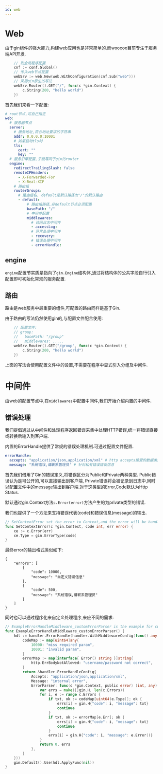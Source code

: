 ```yaml
---
id: web
---
```


# Web

由于gin组件的强大能力,构建web应用也是非常简单的.而woocoo目前专注于服务端API开发.

```go
	// 取全局程序配置
	cnf := conf.Global()
	// 传入web节点配置
	webSrv := web.New(web.WithConfiguration(cnf.Sub("web")))
	// 采用gin原生的写法
	webSrv.Router().GET("/", func(c *gin.Context) {
		c.String(200, "hello world")
	})
```

首先我们来看一下配置:
```yaml
# root节点,可自己指定
web:
  # 服务器节点
  server:
    # 服务地址,符合地址要求的字符串
    addr: 0.0.0.0:10001
    # 如果启动tls时
    tls: 
      cert: ""
      key: ""
  # 服务引擎配置,子级等同于gin的router    
  engine:
    redirectTrailingSlash: false
    remoteIPHeaders:
      - X-Forwarded-For
      - X-Real-XIP
    # 路由组
    routerGroups:
      # 路由组名. default是默认路径为"/"的默认路由
      - default:
          # 路由组路径,非default节点必须配置
          basePath: "/"
          # 中间件配置
          middlewares:
            # 访问日志中间件
            - accessLog:
            # 异常处理中间件    
            - recovery:
            # 错误处理中间件    
            - errorHandle:
```

## engine

`engine`配置节实质是指向了`gin.Engine`结构体,通过将结构体的公共字段自行引入配置即可初始化常规的服务配置.

## 路由

路由是web服务中最重要的组件,可配置的路由同样是基于Gin.

由于路由的写法仍然使用gin的,与配置文件配合使用:

```go
    // 配置文件:
    // group:
    //   basePath: "/group"
    //   middlewares: .....
	webSrv.Router().GET("/group", func(c *gin.Context) {
		c.String(200, "hello world")
	})

```

上面的写法会使用配置文件中的设置,不需要在程序中显式引入分组及中间件.

# 中间件

由web的配置节点中,在`middlawares`中配置中间件,我们开始介绍内置的中间件.

## 错误处理

我们提倡通过从中间件和处理程序返回错误来集中处理HTTP错误,统一将错误直接或转换后输入到客户端.

内置的ErrorHandle提供了常规的错误处理机制.可通过配置文件配置.

```yaml
errorHandle:
  accepts: "application/json,application/xml" # http accepts接受的数据类型
  message: "系统错误,请联系管理员" # 针对私有错误错误信息
```

首先我们借用了Gin的错误定义,将错误区分为Public和Private两种类型. Public错误认为是可公开的,可以直接输出到客户端,
Private错误将会被记录到日志中,同时以配置文件中的message输出到客户端.对于这类型的Error,Code默认为Http Status.

默认通过gin.Context方法`c.Error(error)`方法产生的为private类型的错误.

我们也提供了一个方法来支持错误代表(code)和错误信息(message)的输出.
```go
// SetContextError set the error to Context,and the error will be handled by ErrorHandleMiddleware
func SetContextError(c *gin.Context, code int, err error) {
	ce := c.Error(err)
	ce.Type = gin.ErrorType(code)
}
```

最终error的输出格式类似如下:
```
{
    "errors": [
        {
            "code": 10000,
            "message": "自定义错误信息"
        },
        {
            "code": 500,
            "message": "系统错误,请联系管理员"
        }
    ]
}
```

同时也可以通过程序化来自定义处理程序,来应不同的需求:

```go
// ExampleErrorHandleMiddleware_customErrorParser is the example for customer ErrorHandle
func ExampleErrorHandleMiddleware_customErrorParser() {
	hdl := handler.ErrorHandle(handler.WithMiddlewareConfig(func() any {
		codeMap := map[uint64]any{
			10000: "miss required param",
			10001: "invalid param",
		}
		errorMap := map[interface{ Error() string }]string{
			http.ErrBodyNotAllowed: "username/password not correct",
		}
		return &handler.ErrorHandleConfig{
			Accepts: "application/json,application/xml",
			Message: "internal error",
			ErrorParser: func(c *gin.Context, public error) (int, any) {
				var errs = make([]gin.H, len(c.Errors))
				for i, e := range c.Errors {
					if txt, ok := codeMap[uint64(e.Type)]; ok {
						errs[i] = gin.H{"code": i, "message": txt}
						continue
					}
					if txt, ok := errorMap[e.Err]; ok {
						errs[i] = gin.H{"code": i, "message": txt}
						continue
					}
					errs[i] = gin.H{"code": i, "message": e.Error()}
				}
				return 0, errs
			},
		}
	}))
	gin.Default().Use(hdl.ApplyFunc(nil))
}
```